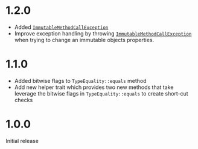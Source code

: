 1.2.0
=====
* Added [`ImmutableMethodCallException`](../blob/master/src/Exceptions/ImmutableMethodCallException.php)
* Improve exception handling by throwing [`ImmutableMethodCallException`](../blob/master/src/Exceptions/ImmutableMethodCallException.php) when trying to change an immutable objects properties.

1.1.0
=====
* Added bitwise flags to `TypeEquality::equals` method
* Add new helper trait which provides two new methods that take leverage the bitwise flags in `TypeEquality::equals` to create short-cut checks

1.0.0
=====
Initial release
